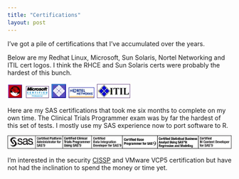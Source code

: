 ```yaml
---
title: "Certifications"
layout: post
---
```


I’ve got a pile of certifications that I’ve accumulated over the years.

Below are my Redhat Linux, Microsoft, Sun Solaris, Nortel Networking and ITIL cert logos. I think the RHCE and Sun Solaris certs were probably the hardest of this bunch.

![RHCE MCP SCSA NNCDS ITIL](assets/images/email-sig-cert-logo.jpg)

Here are my SAS certifications that took me six months to complete on my own time. The Clinical Trials Programmer exam was by far the hardest of this set of tests. I mostly use my SAS experience now to port software to R.

![SAS BASE CDI STAT BI CLINICAL TRIALS REGRESSION MODELING](assets/images/email-sig-sas-cert-logo.jpeg)

I’m interested in the security [CISSP](https://www.isc2.org/CISSP/) and VMware VCP5 certification but have not had the inclination to spend the money or time yet.
